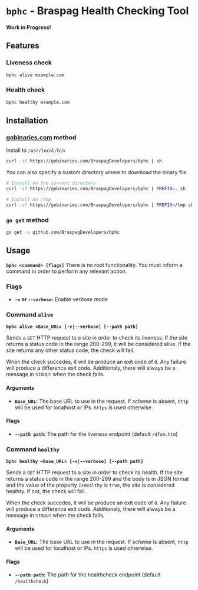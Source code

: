 `bphc` - Braspag Health Checking Tool
==============================

**Work in Progress!**

## Features

### Liveness check
```bash
bphc alive example.com
``` 

### Health check
```bash
bphc healthy example.com
``` 

## Installation

### [gobinaries.com](gobinaries.com) method

Install to `/usr/local/bin`
```bash
curl -sf https://gobinaries.com/BraspagDevelopers/bphc | sh
```

You can also specify a custom directory where to download the binary file
```bash
# Install on the current directory
curl -sf https://gobinaries.com/BraspagDevelopers/bphc | PREFIX=. sh
```
```bash
# Install on /tmp
curl -sf https://gobinaries.com/BraspagDevelopers/bphc | PREFIX=/tmp sh
```

### `go get` method
```bash
go get -u github.com/BraspagDevelopers/bphc
```

## Usage
**`bphc <command> [flags]`** 
There is no root functionality. You must inform a command in order to perform any relevant action.

### Flags
* **`-v` or `--verbose`:** Enable verbose mode

### Command `alive`
**`bphc alive <Base_URL> [-v|--verbose] [--path path]`**

Sends a `GET` HTTP request to a site in order to check its liveness.
If the site returns a status code in the range 200-299, it will be considered alive.
If the site returns any other status code, the check will fail.

When the check succedes, it will be produce an exit code of `0`. Any failure will produce a difference exit code. Additionaly, there will always be a message in `STDOUT` when the check fails.
#### Arguments
* **`Base_URL`:** The base URL to use in the request. If _scheme_ is absent, `http` will be used for localhost or IPs. `https` is used otherwise.

#### Flags
* **`--path path`:** The path for the liveness endpoint (default `/dfom.htm`)

### Command `healthy`
**`bphc healthy <Base_URL> [-v|--verbose] [--path path]`**

Sends a `GET` HTTP request to a site in order to check its health.
If the site returns a status code in the range 200-299 and the body is in JSON format and the value of the property `IsHealthy` is `true`, the site is considered healhty.
If not, the check will fail.

When the check succedes, it will be produce an exit code of `0`. Any failure will produce a difference exit code. Additionaly, there will always be a message in `STDOUT` when the check fails.
#### Arguments
* **`Base_URL`:** The base URL to use in the request. If _scheme_ is absent, `http` will be used for localhost or IPs. `https` is used otherwise.

#### Flags
* **`--path path`:** The path for the healthcheck endpoint (default `/healthcheck`)

